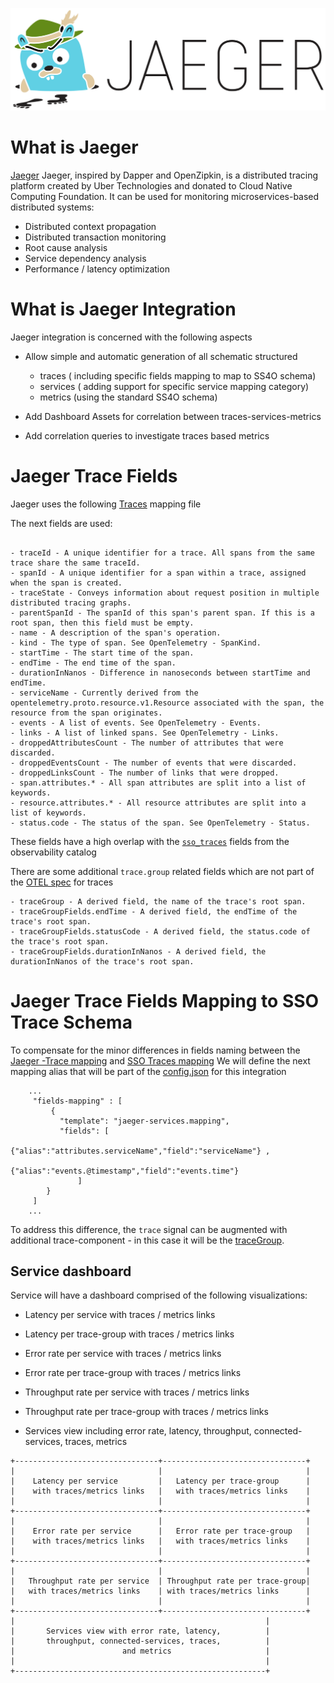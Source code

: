 ![jaeger](jaeger-logo.png)

# What is Jaeger

[Jaeger](https://github.com/jaegertracing/jaeger) Jaeger, inspired by Dapper and OpenZipkin, is a distributed tracing platform created by Uber Technologies and donated to Cloud Native Computing Foundation. It can be used for monitoring microservices-based distributed systems:

- Distributed context propagation
- Distributed transaction monitoring
- Root cause analysis
- Service dependency analysis
- Performance / latency optimization


# What is Jaeger Integration

Jaeger integration is concerned with the following aspects
 
 - Allow simple and automatic generation of all schematic structured
   - traces ( including specific fields mapping to map to SS4O schema)
   - services ( adding support for specific service mapping category)
   - metrics (using the standard SS4O schema)

 - Add Dashboard Assets for correlation between traces-services-metrics 

 - Add correlation queries to investigate traces based metrics

# Jaeger Trace Fields
Jaeger uses the following [Traces](../schema/jaeger-traces.mapping) mapping file

The next fields are used:
```text

- traceId - A unique identifier for a trace. All spans from the same trace share the same traceId.
- spanId - A unique identifier for a span within a trace, assigned when the span is created.
- traceState - Conveys information about request position in multiple distributed tracing graphs.
- parentSpanId - The spanId of this span's parent span. If this is a root span, then this field must be empty.
- name - A description of the span's operation.
- kind - The type of span. See OpenTelemetry - SpanKind.
- startTime - The start time of the span.
- endTime - The end time of the span.
- durationInNanos - Difference in nanoseconds between startTime and endTime.
- serviceName - Currently derived from the opentelemetry.proto.resource.v1.Resource associated with the span, the resource from the span originates.
- events - A list of events. See OpenTelemetry - Events.
- links - A list of linked spans. See OpenTelemetry - Links.
- droppedAttributesCount - The number of attributes that were discarded.
- droppedEventsCount - The number of events that were discarded.
- droppedLinksCount - The number of links that were dropped.
- span.attributes.* - All span attributes are split into a list of keywords.
- resource.attributes.* - All resource attributes are split into a list of keywords.
- status.code - The status of the span. See OpenTelemetry - Status.

```
These fields have a high overlap with the [`sso_traces`](https://github.com/opensearch-project/opensearch-catalog/blob/main/docs/schema/observability/traces/README.md) fields from the observability catalog  

There are some additional `trace.group` related fields which are not part of the [OTEL spec](https://github.com/open-telemetry/opentelemetry-specification/blob/main/specification/trace/api.md) for traces
```text
- traceGroup - A derived field, the name of the trace's root span.
- traceGroupFields.endTime - A derived field, the endTime of the trace's root span.
- traceGroupFields.statusCode - A derived field, the status.code of the trace's root span.
- traceGroupFields.durationInNanos - A derived field, the durationInNanos of the trace's root span.

```

# Jaeger Trace Fields Mapping to SSO Trace Schema
To compensate for the minor differences in fields naming between the [Jaeger -Trace mapping](../../../assets/mapping/jaeger-traces.mapping) and [SSO Traces mapping](https://github.com/opensearch-project/opensearch-catalog/blob/main/schema/observability/traces/traces.mapping)
We will define the next mapping alias that will be part of the [config.json](../config.json) for this integration

```json5
    ... 
     "fields-mapping" : [
         {
           "template": "jaeger-services.mapping",
           "fields": [
                     {"alias":"attributes.serviceName","field":"serviceName"} ,
                     {"alias":"events.@timestamp","field":"events.time"}
               ]
        }
     ]
    ...
```



To address this difference, the `trace` signal can be augmented with additional trace-component - in this case it will be the [traceGroup](https://github.com/opensearch-project/opensearch-catalog/blob/main/schema/observability/traces/tracegroups.mapping).

## Service dashboard
Service will have a dashboard comprised of the following visualizations:
 - Latency per service with traces / metrics links
 - Latency per trace-group with traces / metrics links
 - Error rate per service with traces / metrics links
 - Error rate per trace-group with traces / metrics links
 - Throughput rate per service with traces / metrics links
 - Throughput rate per trace-group with traces / metrics links
 
 - Services view including error rate, latency, throughput, connected-services, traces, metrics

```text
+--------------------------------+--------------------------------+
|                                |                                |
|    Latency per service         |   Latency per trace-group      |
|    with traces/metrics links   |   with traces/metrics links    |
|                                |                                |
+--------------------------------+--------------------------------+
|                                |                                |
|    Error rate per service      |   Error rate per trace-group   |
|    with traces/metrics links   |   with traces/metrics links    |
|                                |                                |
+--------------------------------+--------------------------------+
|                                |                                |
|   Throughput rate per service  | Throughput rate per trace-group|
|   with traces/metrics links    | with traces/metrics links      |
|                                |                                |
+--------------------------------+--------------------------------+
|                                                        |
|       Services view with error rate, latency,          |
|       throughput, connected-services, traces,          |
|                        and metrics                     |
|                                                        |
+--------------------------------------------------------+

```